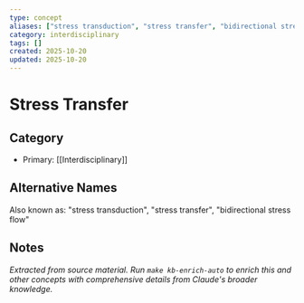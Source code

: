```yaml
---
type: concept
aliases: ["stress transduction", "stress transfer", "bidirectional stress flow"]
category: interdisciplinary
tags: []
created: 2025-10-20
updated: 2025-10-20
---
```


# Stress Transfer

## Category

- Primary: [[Interdisciplinary]]

## Alternative Names

Also known as: "stress transduction", "stress transfer", "bidirectional stress flow"

## Notes

*Extracted from source material. Run `make kb-enrich-auto` to enrich this and other concepts with comprehensive details from Claude's broader knowledge.*
